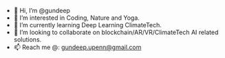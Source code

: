 - 👋 Hi, I’m @gundeep
- 👀 I’m interested in Coding, Nature and Yoga.
- 🌱 I’m currently learning Deep Learning ClimateTech.
- 💞️ I’m looking to collaborate on blockchain/AR/VR/ClimateTech AI related solutions.
- 📫 Reach me @: gundeep.upenn@gmail.com

<!---
gundeep/gundeep is a ✨ special ✨ repository because its `README.md` (this file) appears on your GitHub profile.
You can click the Preview link to take a look at your changes.
--->
